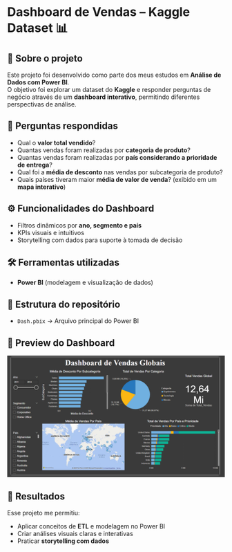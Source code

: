 # Dashboard de Vendas – Kaggle Dataset 📊  

## 📌 Sobre o projeto  
Este projeto foi desenvolvido como parte dos meus estudos em **Análise de Dados com Power BI**.  
O objetivo foi explorar um dataset do **Kaggle** e responder perguntas de negócio através de um **dashboard interativo**, permitindo diferentes perspectivas de análise.  

## 🔎 Perguntas respondidas  
- Qual o **valor total vendido**?  
- Quantas vendas foram realizadas por **categoria de produto**?  
- Quantas vendas foram realizadas por **país considerando a prioridade de entrega**?  
- Qual foi a **média de desconto** nas vendas por subcategoria de produto?  
- Quais países tiveram maior **média de valor de venda**? (exibido em um **mapa interativo**)  

## ⚙️ Funcionalidades do Dashboard  
- Filtros dinâmicos por **ano, segmento e país**  
- KPIs visuais e intuitivos  
- Storytelling com dados para suporte à tomada de decisão  

## 🛠️ Ferramentas utilizadas  
- **Power BI** (modelagem e visualização de dados)   

## 📂 Estrutura do repositório  
- `Dash.pbix` → Arquivo principal do Power BI  

## 📸 Preview do Dashboard  

![Dashboard Preview](Dashboard_Vendas/dashboard_preview.png)  

## 🚀 Resultados  
Esse projeto me permitiu:  
- Aplicar conceitos de **ETL** e modelagem no Power BI  
- Criar análises visuais claras e interativas  
- Praticar **storytelling com dados** 
